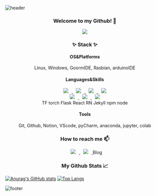 ![header](https://capsule-render.vercel.app/api?text=%&animation=fadeIn&type=waving&fontAlign=80&fontAlignY=80&fontSize=40&fontColor=d6ace6&color=timeGradient)
<!--profile-->

<div align="center">
  <h3>Welcome to my Github! 👋</h3>
  <a href="https://hits.seeyoufarm.com"><img src="https://hits.seeyoufarm.com/api/count/incr/badge.svg?url=https%3A%2F%2Fgithub.com%2Fpikaybh&count_bg=%2300FFFF&title_bg=%23555555&icon=googlechrome.svg&icon_color=%23E7E7E7&title=hits&edge_flat=false"/></a>
  
  <h3>✨ Stack ✨</h3>
  <h4>OS&Platforms</h4>
  Linux, Windows, GoormIDE, Rasbian, arduinoIDE
  <h4>Languages&Skills</h4>
  <a href="#">
      <img 
          src="http://img.shields.io/badge/-HTML-orange?style=flat&logo=HTML5&logoColor=white&link=#"
          style="height : auto; margin-left : 10px; margin-right : 10px;"/>
  </a>
  <a href="#">
      <img 
          src="http://img.shields.io/badge/-CSS-blue?style=flat&logo=CSS3&logoColor=white&link=#"
          style="height : auto; margin-left : 10px; margin-right : 10px;"/>
  </a>
  <a href="#">
      <img 
          src="http://img.shields.io/badge/-JavaScript-yellow?style=flat&logo=JavaScript&logoColor=white&link=#"
          style="height : auto; margin-left : 10px; margin-right : 10px;"/>
  </a>
  <a href="#">
      <img 
          src="http://img.shields.io/badge/-PHP-lightgrey?style=flat&logo=PHP&logoColor=white&link=#"
          style="height : auto; margin-left : 10px; margin-right : 10px;"/>
  </a>
  </br>
  <a href="#">
      <img 
          src="http://img.shields.io/badge/-Python-blue?style=flat&logo=Python&logoColor=white&link=#"
          style="height : auto; margin-left : 10px; margin-right : 10px;"/>
  </a>
  <a href="#">
      <img 
          src="http://img.shields.io/badge/-Django-darkgreen?style=flat&logo=Django&logoColor=white&link=#"
          style="height : auto; margin-left : 10px; margin-right : 10px;"/>
  </a>
  <a href="#">
      <img 
          src="http://img.shields.io/badge/-PostgreSQL-blue?style=flat&logo=PostgreSQL&logoColor=white&link=#"
          style="height : auto; margin-left : 10px; margin-right : 10px;"/>
  </a>
  </br> <!--자신 있는 것들을 위로!-->
  TF
  torch
  Flask
  React
  RN
  Jekyll
  npm
  node
  <h4>Tools</h4>
  Git, Github, Notion, VScode, pyCharm, anaconda, jupyter, colab
  
  <h3>How to reach me 📫</h3>
  <a href="mailto:pikabh@naver.com">
      <img 
          src="http://img.shields.io/badge/-Naver-brightgreen?style=flat&logo=Naver&logoColor=white&link=mailto:pikabh@naver.com"
          style="height : auto; margin-left : 10px; margin-right : 10px;"/>
  </a>
  <a href="https://instagram.com/pikaybh">
      <img 
          src="http://img.shields.io/badge/-Instagram-ff69b4?style=flat&logo=Instagram&logoColor=white&link=https://instagram.com/pikaybh/"
          style="height : auto; margin-left : 10px; margin-right : 10px;"/>
  </a>
  Blog
  
  <h3>My Github Stats 📈</h3>
</div>

[![Anurag's GitHub stats](https://github-readme-stats.vercel.app/api?username=pikaybh&count_private=true&show_icons=true&include_all_commits=true&hide_border=true&hide_title=true)](https://github.com/anuraghazra/github-readme-stats)
[![Top Langs](https://github-readme-stats.vercel.app/api/top-langs/?username=pikaybh&layout=compact&hide_border=true)](https://github.com/anuraghazra/github-readme-stats)

![footer](https://capsule-render.vercel.app/api?text=%&animation=fadeIn&type=waving&fontAlign=80&fontAlignY=80&fontSize=40&fontColor=d6ace6&color=timeGradient&reversal=true&section=footer)

<!--- Old Version
- 👋 Hi, I’m <a href="https://github.com/pikaybh">@pikaybh</a>
- 👀 I’m interested in <a href="#">
                            <img 
                                src="http://img.shields.io/badge/-HTML-orange?style=flat&logo=HTML5&logoColor=white&link=#"
                                style="height : auto; margin-left : 10px; margin-right : 10px;"/>
                        </a>
                        <a href="#">
                            <img 
                                src="http://img.shields.io/badge/-CSS-blue?style=flat&logo=CSS3&logoColor=white&link=#"
                                style="height : auto; margin-left : 10px; margin-right : 10px;"/>
                        </a>
                        <a href="#">
                            <img 
                                src="http://img.shields.io/badge/-JavaScript-yellow?style=flat&logo=JavaScript&logoColor=white&link=#"
                                style="height : auto; margin-left : 10px; margin-right : 10px;"/>
                        </a>
                        <a href="#">
                            <img 
                                src="http://img.shields.io/badge/-PHP-lightgrey?style=flat&logo=PHP&logoColor=white&link=#"
                                style="height : auto; margin-left : 10px; margin-right : 10px;"/>
                        </a>
                        <a href="#">
                            <img 
                                src="http://img.shields.io/badge/-Python-blue?style=flat&logo=Python&logoColor=white&link=#"
                                style="height : auto; margin-left : 10px; margin-right : 10px;"/>
                        </a>
                        <a href="#">
                            <img 
                                src="http://img.shields.io/badge/-Django-darkgreen?style=flat&logo=Django&logoColor=white&link=#"
                                style="height : auto; margin-left : 10px; margin-right : 10px;"/>
                        </a>
                        <a href="#">
                            <img 
                                src="http://img.shields.io/badge/-PostgreSQL-blue?style=flat&logo=PostgreSQL&logoColor=white&link=#"
                                style="height : auto; margin-left : 10px; margin-right : 10px;"/>
                        </a>
- 🌱 I’m currently learning <a href="#">
                            <img 
                                src="http://img.shields.io/badge/-PHP-lightgrey?style=flat&logo=PHP&logoColor=white&link=#"
                                style="height : auto; margin-left : 10px; margin-right : 10px;"/>
                        </a>
- 💞️ I’m looking to collaborate on <del>nothing, yet</del>
- 📫 How to reach me : <a href="mailto:pikabh@naver.com">
                            <img 
                                src="http://img.shields.io/badge/-Naver-brightgreen?style=flat&logo=Naver&logoColor=white&link=mailto:pikabh@naver.com"
                                style="height : auto; margin-left : 10px; margin-right : 10px;"/>
                        </a>
                        <a href="https://instagram.com/pikaybh">
                            <img 
                                src="http://img.shields.io/badge/-Instagram-ff69b4?style=flat&logo=Instagram&logoColor=white&link=https://instagram.com/pikaybh/"
                                style="height : auto; margin-left : 10px; margin-right : 10px;"/>
                        </a>
                        
pikaybh/pikaybh is a ✨ special ✨ repository because its `README.md` (this file) appears on your GitHub profile.
You can click the Preview link to take a look at your changes.
--->
